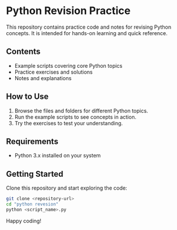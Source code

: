 # Python Revision Practice

This repository contains practice code and notes for revising Python concepts. It is intended for hands-on learning and quick reference.

## Contents

- Example scripts covering core Python topics
- Practice exercises and solutions
- Notes and explanations

## How to Use

1. Browse the files and folders for different Python topics.
2. Run the example scripts to see concepts in action.
3. Try the exercises to test your understanding.

## Requirements

- Python 3.x installed on your system

## Getting Started

Clone this repository and start exploring the code:

```bash
git clone <repository-url>
cd "python revesion"
python <script_name>.py
```
Happy coding!